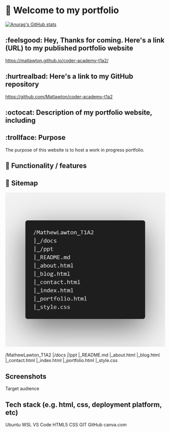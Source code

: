 # :see_no_evil: Welcome to my portfolio

[![Anurag's GitHub stats](https://github-readme-stats.vercel.app/api?username=Matlawton)](https://github.com/anuraghazra/github-readme-stats)

## :feelsgood: Hey, Thanks for coming. Here's a link (URL) to my published portfolio website

<https://matlawton.github.io/coder-academy-t1a2/>

## :hurtrealbad: Here's a link to my GitHub repository

<https://github.com/Matlawton/coder-academy-t1a2>

## :octocat: Description of my portfolio website, including

## :trollface: Purpose

The purpose of this website is to host a work in progress portfolio.

## :poodle: Functionality / features

## :milky_way: Sitemap

![Mark Down Sitemap](docs/sitemap-md.png "An image of the sitemap in markdown")

/MathewLawton_T1A2
|_/docs
|_/ppt
|_README.md
|_about.html
|_blog.html
|_contact.html
|_index.html
|_portfolio.html
|_style.css


## Screenshots

Target audience

## Tech stack (e.g. html, css, deployment platform, etc)

Ubuntu WSL
VS Code
HTML5
CSS
GIT
GitHub
canva.com



